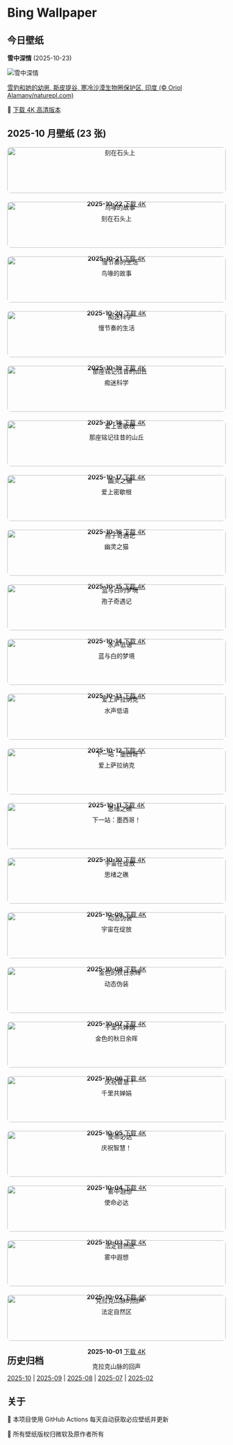 # Bing Wallpaper

## 今日壁纸

**雪中深情** (2025-10-23)

![雪中深情](https://www.bing.com/th?id=OHR.SnowLeopard_ZH-CN6644701381_1920x1080.jpg&rf=LaDigue_1920x1080.jpg&pid=hp)

[雪豹和她的幼崽, 斯皮提谷, 寒冷沙漠生物圈保护区, 印度 (© Oriol Alamany/naturepl.com)](https://www.bing.com/search?q=%E5%9B%BD%E9%99%85%E9%9B%AA%E8%B1%B9%E6%97%A5&form=hpcapt&mkt=zh-cn)

🔗 <a href="https://www.bing.com/th?id=OHR.SnowLeopard_ZH-CN6644701381_UHD.jpg&rf=LaDigue_1920x1080.jpg&pid=hp" target="_blank">下载 4K 高清版本</a>

## 2025-10 月壁纸 (23 张)

<div style="display: grid; grid-template-columns: repeat(auto-fit, minmax(300px, 1fr)); gap: 20px;">

<div style="text-align: center;">
<img src="https://www.bing.com/th?id=OHR.BulgariaRocks_ZH-CN0234903972_1920x1080.jpg&rf=LaDigue_1920x1080.jpg&pid=hp" alt="刻在石头上" style="width: 100%; border-radius: 8px;">
<p><strong>2025-10-22</strong> <a href="https://www.bing.com/th?id=OHR.BulgariaRocks_ZH-CN0234903972_UHD.jpg&rf=LaDigue_1920x1080.jpg&pid=hp" target="_blank">下载 4K</a></p>
<p>刻在石头上</p>
</div>

<div style="text-align: center;">
<img src="https://www.bing.com/th?id=OHR.ToucanForest_ZH-CN0072036253_1920x1080.jpg&rf=LaDigue_1920x1080.jpg&pid=hp" alt="鸟喙的故事" style="width: 100%; border-radius: 8px;">
<p><strong>2025-10-21</strong> <a href="https://www.bing.com/th?id=OHR.ToucanForest_ZH-CN0072036253_UHD.jpg&rf=LaDigue_1920x1080.jpg&pid=hp" target="_blank">下载 4K</a></p>
<p>鸟喙的故事</p>
</div>

<div style="text-align: center;">
<img src="https://www.bing.com/th?id=OHR.HoffmansSloth_ZH-CN7563408641_1920x1080.jpg&rf=LaDigue_1920x1080.jpg&pid=hp" alt="慢节奏的生活" style="width: 100%; border-radius: 8px;">
<p><strong>2025-10-20</strong> <a href="https://www.bing.com/th?id=OHR.HoffmansSloth_ZH-CN7563408641_UHD.jpg&rf=LaDigue_1920x1080.jpg&pid=hp" target="_blank">下载 4K</a></p>
<p>慢节奏的生活</p>
</div>

<div style="text-align: center;">
<img src="https://www.bing.com/th?id=OHR.AppleHarvest_ZH-CN7317228007_1920x1080.jpg&rf=LaDigue_1920x1080.jpg&pid=hp" alt="痴迷科学" style="width: 100%; border-radius: 8px;">
<p><strong>2025-10-19</strong> <a href="https://www.bing.com/th?id=OHR.AppleHarvest_ZH-CN7317228007_UHD.jpg&rf=LaDigue_1920x1080.jpg&pid=hp" target="_blank">下载 4K</a></p>
<p>痴迷科学</p>
</div>

<div style="text-align: center;">
<img src="https://www.bing.com/th?id=OHR.SilburyHill_ZH-CN6666447580_1920x1080.jpg&rf=LaDigue_1920x1080.jpg&pid=hp" alt="那座铭记往昔的山丘" style="width: 100%; border-radius: 8px;">
<p><strong>2025-10-18</strong> <a href="https://www.bing.com/th?id=OHR.SilburyHill_ZH-CN6666447580_UHD.jpg&rf=LaDigue_1920x1080.jpg&pid=hp" target="_blank">下载 4K</a></p>
<p>那座铭记往昔的山丘</p>
</div>

<div style="text-align: center;">
<img src="https://www.bing.com/th?id=OHR.RockRiverFalls_ZH-CN6532185546_1920x1080.jpg&rf=LaDigue_1920x1080.jpg&pid=hp" alt="爱上密歇根" style="width: 100%; border-radius: 8px;">
<p><strong>2025-10-17</strong> <a href="https://www.bing.com/th?id=OHR.RockRiverFalls_ZH-CN6532185546_UHD.jpg&rf=LaDigue_1920x1080.jpg&pid=hp" target="_blank">下载 4K</a></p>
<p>爱上密歇根</p>
</div>

<div style="text-align: center;">
<img src="https://www.bing.com/th?id=OHR.SiberianLynx_ZH-CN0749166653_1920x1080.jpg&rf=LaDigue_1920x1080.jpg&pid=hp" alt="幽灵之猫" style="width: 100%; border-radius: 8px;">
<p><strong>2025-10-16</strong> <a href="https://www.bing.com/th?id=OHR.SiberianLynx_ZH-CN0749166653_UHD.jpg&rf=LaDigue_1920x1080.jpg&pid=hp" target="_blank">下载 4K</a></p>
<p>幽灵之猫</p>
</div>

<div style="text-align: center;">
<img src="https://www.bing.com/th?id=OHR.AmethystLaccaria_ZH-CN0643667280_1920x1080.jpg&rf=LaDigue_1920x1080.jpg&pid=hp" alt="孢子奇遇记" style="width: 100%; border-radius: 8px;">
<p><strong>2025-10-15</strong> <a href="https://www.bing.com/th?id=OHR.AmethystLaccaria_ZH-CN0643667280_UHD.jpg&rf=LaDigue_1920x1080.jpg&pid=hp" target="_blank">下载 4K</a></p>
<p>孢子奇遇记</p>
</div>

<div style="text-align: center;">
<img src="https://www.bing.com/th?id=OHR.OiaSantorini_ZH-CN0531650189_1920x1080.jpg&rf=LaDigue_1920x1080.jpg&pid=hp" alt="蓝与白的梦境" style="width: 100%; border-radius: 8px;">
<p><strong>2025-10-14</strong> <a href="https://www.bing.com/th?id=OHR.OiaSantorini_ZH-CN0531650189_UHD.jpg&rf=LaDigue_1920x1080.jpg&pid=hp" target="_blank">下载 4K</a></p>
<p>蓝与白的梦境</p>
</div>

<div style="text-align: center;">
<img src="https://www.bing.com/th?id=OHR.HinterseeWaterfall_ZH-CN0432994081_1920x1080.jpg&rf=LaDigue_1920x1080.jpg&pid=hp" alt="水声低语" style="width: 100%; border-radius: 8px;">
<p><strong>2025-10-13</strong> <a href="https://www.bing.com/th?id=OHR.HinterseeWaterfall_ZH-CN0432994081_UHD.jpg&rf=LaDigue_1920x1080.jpg&pid=hp" target="_blank">下载 4K</a></p>
<p>水声低语</p>
</div>

<div style="text-align: center;">
<img src="https://www.bing.com/th?id=OHR.SaranacLake_ZH-CN0224689397_1920x1080.jpg&rf=LaDigue_1920x1080.jpg&pid=hp" alt="爱上萨拉纳克" style="width: 100%; border-radius: 8px;">
<p><strong>2025-10-12</strong> <a href="https://www.bing.com/th?id=OHR.SaranacLake_ZH-CN0224689397_UHD.jpg&rf=LaDigue_1920x1080.jpg&pid=hp" target="_blank">下载 4K</a></p>
<p>爱上萨拉纳克</p>
</div>

<div style="text-align: center;">
<img src="https://www.bing.com/th?id=OHR.WoodDuckHen_ZH-CN9558916773_1920x1080.jpg&rf=LaDigue_1920x1080.jpg&pid=hp" alt="下一站：墨西哥！" style="width: 100%; border-radius: 8px;">
<p><strong>2025-10-11</strong> <a href="https://www.bing.com/th?id=OHR.WoodDuckHen_ZH-CN9558916773_UHD.jpg&rf=LaDigue_1920x1080.jpg&pid=hp" target="_blank">下载 4K</a></p>
<p>下一站：墨西哥！</p>
</div>

<div style="text-align: center;">
<img src="https://www.bing.com/th?id=OHR.MonurikiFiji_ZH-CN9178115886_1920x1080.jpg&rf=LaDigue_1920x1080.jpg&pid=hp" alt="思绪之礁" style="width: 100%; border-radius: 8px;">
<p><strong>2025-10-10</strong> <a href="https://www.bing.com/th?id=OHR.MonurikiFiji_ZH-CN9178115886_UHD.jpg&rf=LaDigue_1920x1080.jpg&pid=hp" target="_blank">下载 4K</a></p>
<p>思绪之礁</p>
</div>

<div style="text-align: center;">
<img src="https://www.bing.com/th?id=OHR.WebbPillars_ZH-CN9054137596_1920x1080.jpg&rf=LaDigue_1920x1080.jpg&pid=hp" alt="宇宙在绽放" style="width: 100%; border-radius: 8px;">
<p><strong>2025-10-09</strong> <a href="https://www.bing.com/th?id=OHR.WebbPillars_ZH-CN9054137596_UHD.jpg&rf=LaDigue_1920x1080.jpg&pid=hp" target="_blank">下载 4K</a></p>
<p>宇宙在绽放</p>
</div>

<div style="text-align: center;">
<img src="https://www.bing.com/th?id=OHR.OctopusCyanea_ZH-CN8948609460_1920x1080.jpg&rf=LaDigue_1920x1080.jpg&pid=hp" alt="动态伪装" style="width: 100%; border-radius: 8px;">
<p><strong>2025-10-08</strong> <a href="https://www.bing.com/th?id=OHR.OctopusCyanea_ZH-CN8948609460_UHD.jpg&rf=LaDigue_1920x1080.jpg&pid=hp" target="_blank">下载 4K</a></p>
<p>动态伪装</p>
</div>

<div style="text-align: center;">
<img src="https://www.bing.com/th?id=OHR.RidgwayAspens_ZH-CN8735375502_1920x1080.jpg&rf=LaDigue_1920x1080.jpg&pid=hp" alt="金色的秋日余晖" style="width: 100%; border-radius: 8px;">
<p><strong>2025-10-07</strong> <a href="https://www.bing.com/th?id=OHR.RidgwayAspens_ZH-CN8735375502_UHD.jpg&rf=LaDigue_1920x1080.jpg&pid=hp" target="_blank">下载 4K</a></p>
<p>金色的秋日余晖</p>
</div>

<div style="text-align: center;">
<img src="https://www.bing.com/th?id=OHR.AnshunBridge_ZH-CN8392458102_1920x1080.jpg&rf=LaDigue_1920x1080.jpg&pid=hp" alt="千里共婵娟" style="width: 100%; border-radius: 8px;">
<p><strong>2025-10-06</strong> <a href="https://www.bing.com/th?id=OHR.AnshunBridge_ZH-CN8392458102_UHD.jpg&rf=LaDigue_1920x1080.jpg&pid=hp" target="_blank">下载 4K</a></p>
<p>千里共婵娟</p>
</div>

<div style="text-align: center;">
<img src="https://www.bing.com/th?id=OHR.TeacherOwl_ZH-CN8289875605_1920x1080.jpg&rf=LaDigue_1920x1080.jpg&pid=hp" alt="庆祝智慧！" style="width: 100%; border-radius: 8px;">
<p><strong>2025-10-05</strong> <a href="https://www.bing.com/th?id=OHR.TeacherOwl_ZH-CN8289875605_UHD.jpg&rf=LaDigue_1920x1080.jpg&pid=hp" target="_blank">下载 4K</a></p>
<p>庆祝智慧！</p>
</div>

<div style="text-align: center;">
<img src="https://www.bing.com/th?id=OHR.DragonEndeavour_ZH-CN8160066040_1920x1080.jpg&rf=LaDigue_1920x1080.jpg&pid=hp" alt="使命必达" style="width: 100%; border-radius: 8px;">
<p><strong>2025-10-04</strong> <a href="https://www.bing.com/th?id=OHR.DragonEndeavour_ZH-CN8160066040_UHD.jpg&rf=LaDigue_1920x1080.jpg&pid=hp" target="_blank">下载 4K</a></p>
<p>使命必达</p>
</div>

<div style="text-align: center;">
<img src="https://www.bing.com/th?id=OHR.SkyeHeather_ZH-CN2820283990_1920x1080.jpg&rf=LaDigue_1920x1080.jpg&pid=hp" alt="雾中遐想" style="width: 100%; border-radius: 8px;">
<p><strong>2025-10-03</strong> <a href="https://www.bing.com/th?id=OHR.SkyeHeather_ZH-CN2820283990_UHD.jpg&rf=LaDigue_1920x1080.jpg&pid=hp" target="_blank">下载 4K</a></p>
<p>雾中遐想</p>
</div>

<div style="text-align: center;">
<img src="https://www.bing.com/th?id=OHR.OxbowBend_ZH-CN7211791969_1920x1080.jpg&rf=LaDigue_1920x1080.jpg&pid=hp" alt="法定自然区" style="width: 100%; border-radius: 8px;">
<p><strong>2025-10-02</strong> <a href="https://www.bing.com/th?id=OHR.OxbowBend_ZH-CN7211791969_UHD.jpg&rf=LaDigue_1920x1080.jpg&pid=hp" target="_blank">下载 4K</a></p>
<p>法定自然区</p>
</div>

<div style="text-align: center;">
<img src="https://www.bing.com/th?id=OHR.YosemiteClark_ZH-CN7179533292_1920x1080.jpg&rf=LaDigue_1920x1080.jpg&pid=hp" alt="克拉克山脉的回声" style="width: 100%; border-radius: 8px;">
<p><strong>2025-10-01</strong> <a href="https://www.bing.com/th?id=OHR.YosemiteClark_ZH-CN7179533292_UHD.jpg&rf=LaDigue_1920x1080.jpg&pid=hp" target="_blank">下载 4K</a></p>
<p>克拉克山脉的回声</p>
</div>

</div>

## 历史归档

[2025-10](./archives/2025-10.md) | [2025-09](./archives/2025-09.md) | [2025-08](./archives/2025-08.md) | [2025-07](./archives/2025-07.md) | [2025-02](./archives/2025-02.md)

## 关于

🤖 本项目使用 GitHub Actions 每天自动获取必应壁纸并更新

📸 所有壁纸版权归微软及原作者所有

